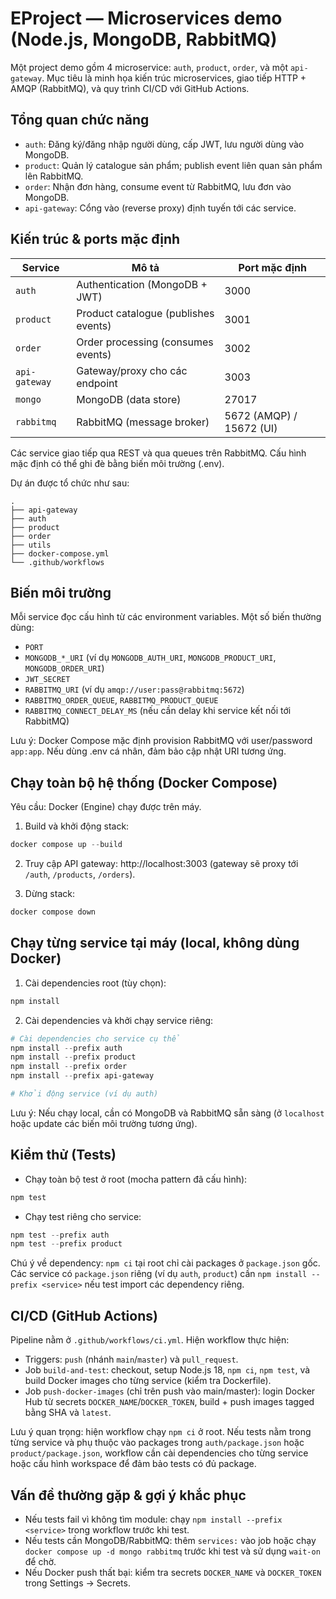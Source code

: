 
# EProject — Microservices demo (Node.js, MongoDB, RabbitMQ)

Một project demo gồm 4 microservice: `auth`, `product`, `order`, và một `api-gateway`. Mục tiêu là minh họa kiến trúc microservices, giao tiếp HTTP + AMQP (RabbitMQ), và quy trình CI/CD với GitHub Actions.

## Tổng quan chức năng

- `auth`: Đăng ký/đăng nhập người dùng, cấp JWT, lưu người dùng vào MongoDB.
- `product`: Quản lý catalogue sản phẩm; publish event liên quan sản phẩm lên RabbitMQ.
- `order`: Nhận đơn hàng, consume event từ RabbitMQ, lưu đơn vào MongoDB.
- `api-gateway`: Cổng vào (reverse proxy) định tuyến tới các service.

## Kiến trúc & ports mặc định

| Service | Mô tả | Port mặc định |
| --- | --- | --- |
| `auth` | Authentication (MongoDB + JWT) | 3000 |
| `product` | Product catalogue (publishes events) | 3001 |
| `order` | Order processing (consumes events) | 3002 |
| `api-gateway` | Gateway/proxy cho các endpoint | 3003 |
| `mongo` | MongoDB (data store) | 27017 |
| `rabbitmq` | RabbitMQ (message broker) | 5672 (AMQP) / 15672 (UI) |

Các service giao tiếp qua REST và qua queues trên RabbitMQ. Cấu hình mặc định có thể ghi đè bằng biến môi trường (.env).

Dự án được tổ chức như sau:

```
.
├── api-gateway
├── auth
├── product
├── order
├── utils
├── docker-compose.yml
└── .github/workflows
```

## Biến môi trường

Mỗi service đọc cấu hình từ các environment variables. Một số biến thường dùng:

- `PORT`
- `MONGODB_*_URI` (ví dụ `MONGODB_AUTH_URI`, `MONGODB_PRODUCT_URI`, `MONGODB_ORDER_URI`)
- `JWT_SECRET`
- `RABBITMQ_URI` (ví dụ `amqp://user:pass@rabbitmq:5672`)
- `RABBITMQ_ORDER_QUEUE`, `RABBITMQ_PRODUCT_QUEUE`
- `RABBITMQ_CONNECT_DELAY_MS` (nếu cần delay khi service kết nối tới RabbitMQ)

Lưu ý: Docker Compose mặc định provision RabbitMQ với user/password `app:app`. Nếu dùng .env cá nhân, đảm bảo cập nhật URI tương ứng.

## Chạy toàn bộ hệ thống (Docker Compose)

Yêu cầu: Docker (Engine) chạy được trên máy.

1. Build và khởi động stack:

```powershell
docker compose up --build
```

2. Truy cập API gateway: http://localhost:3003 (gateway sẽ proxy tới `/auth`, `/products`, `/orders`).

3. Dừng stack:

```powershell
docker compose down
```

## Chạy từng service tại máy (local, không dùng Docker)

1. Cài dependencies root (tùy chọn):

```powershell
npm install
```

2. Cài dependencies và khởi chạy service riêng:

```powershell
# Cài dependencies cho service cụ thể
npm install --prefix auth
npm install --prefix product
npm install --prefix order
npm install --prefix api-gateway

# Khởi động service (ví dụ auth)

```

Lưu ý: Nếu chạy local, cần có MongoDB và RabbitMQ sẵn sàng (ở `localhost` hoặc update các biến môi trường tương ứng).

## Kiểm thử (Tests)

- Chạy toàn bộ test ở root (mocha pattern đã cấu hình):

```powershell
npm test
```

- Chạy test riêng cho service:

```powershell
npm test --prefix auth
npm test --prefix product
```

Chú ý về dependency: `npm ci` tại root chỉ cài packages ở `package.json` gốc. Các service có `package.json` riêng (ví dụ `auth`, `product`) cần `npm install --prefix <service>` nếu test import các dependency riêng.

## CI/CD (GitHub Actions)

Pipeline nằm ở `.github/workflows/ci.yml`. Hiện workflow thực hiện:

- Triggers: `push` (nhánh `main`/`master`) và `pull_request`.
- Job `build-and-test`: checkout, setup Node.js 18, `npm ci`, `npm test`, và build Docker images cho từng service (kiểm tra Dockerfile).
- Job `push-docker-images` (chỉ trên push vào main/master): login Docker Hub từ secrets `DOCKER_NAME`/`DOCKER_TOKEN`, build + push images tagged bằng SHA và `latest`.

Lưu ý quan trọng: hiện workflow chạy `npm ci` ở root. Nếu tests nằm trong từng service và phụ thuộc vào packages trong `auth/package.json` hoặc `product/package.json`, workflow cần cài dependencies cho từng service hoặc cấu hình workspace để đảm bảo tests có đủ package.


## Vấn đề thường gặp & gợi ý khắc phục

- Nếu tests fail vì không tìm module: chạy `npm install --prefix <service>` trong workflow trước khi test.
- Nếu tests cần MongoDB/RabbitMQ: thêm `services:` vào job hoặc chạy `docker compose up -d mongo rabbitmq` trước khi test và sử dụng `wait-on` để chờ.
- Nếu Docker push thất bại: kiểm tra secrets `DOCKER_NAME` và `DOCKER_TOKEN` trong Settings -> Secrets.

